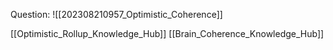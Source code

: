 Question: ![[202308210957_Optimistic_Coherence]]

[[Optimistic_Rollup_Knowledge_Hub]]
[[Brain_Coherence_Knowledge_Hub]]

